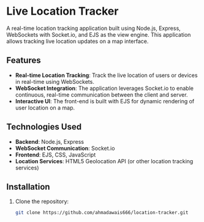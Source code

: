 # Live Location Tracker

A real-time location tracking application built using Node.js, Express, WebSockets with Socket.io, and EJS as the view engine. This application allows tracking live location updates on a map interface.

## Features

- **Real-time Location Tracking**: Track the live location of users or devices in real-time using WebSockets.
- **WebSocket Integration**: The application leverages Socket.io to enable continuous, real-time communication between the client and server.
- **Interactive UI**: The front-end is built with EJS for dynamic rendering of user location on a map.

## Technologies Used

- **Backend**: Node.js, Express
- **WebSocket Communication**: Socket.io
- **Frontend**: EJS, CSS, JavaScript
- **Location Services**: HTML5 Geolocation API (or other location tracking services)

## Installation

1. Clone the repository:
   ```bash
   git clone https://github.com/ahmadawais666/location-tracker.git

